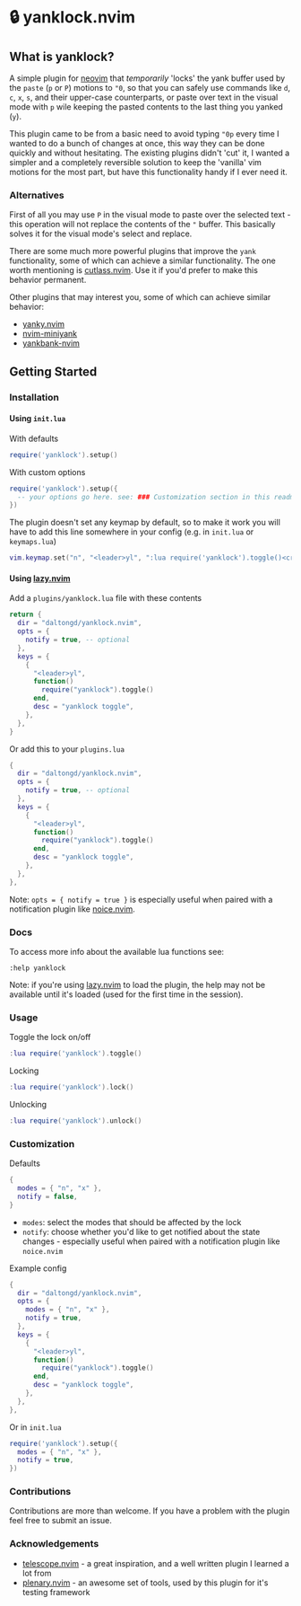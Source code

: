 # 🔒 yanklock.nvim

## What is yanklock?

A simple plugin for [neovim](https://neovim.io/) that *temporarily* 'locks' the yank buffer used by the `paste` (`p` or `P`) motions to `"0`, so that you can safely use commands like `d`, `c`, `x`, `s`, and their upper-case counterparts, or paste over text in the visual mode with `p` wile keeping the pasted contents to the last thing you yanked (`y`).

This plugin came to be from a basic need to avoid typing `"0p` every time I wanted to do a bunch of changes at once, this way they can be done quickly and without hesitating. The existing plugins didn't 'cut' it, I wanted a simpler and a completely reversible solution to keep the 'vanilla' vim motions for the most part, but have this functionality handy if I ever need it.

### Alternatives

First of all you may use `P` in the visual mode to paste over the selected text - this operation will not replace the contents of the `"` buffer. This basically solves it for the visual mode's select and replace.

There are some much more powerful plugins that improve the `yank` functionality, some of which can achieve a similar functionality. The one worth mentioning is [cutlass.nvim](https://github.com/gbprod/cutlass.nvim). Use it if you'd prefer to make this behavior permanent.

Other plugins that may interest you, some of which can achieve similar behavior:

- [yanky.nvim](https://github.com/gbprod/yanky.nvim)
- [nvim-miniyank](https://github.com/bfredl/nvim-miniyank)
- [yankbank-nvim](https://github.com/ptdewey/yankbank-nvim)

## Getting Started

### Installation

#### Using `init.lua`

With defaults

```lua
require('yanklock').setup()
```

With custom options

```lua
require('yanklock').setup({
  -- your options go here. see: ### Customization section in this readme
})
```

The plugin doesn't set any keymap by default, so to make it work you will have to add this line somewhere in your config (e.g. in `init.lua` or `keymaps.lua`)

```lua
vim.keymap.set("n", "<leader>yl", ":lua require('yanklock').toggle()<cr>", { desc = "yanklock toggle" })
```

#### Using [lazy.nvim](https://github.com/folke/lazy.nvim)

Add a `plugins/yanklock.lua` file with these contents

```lua
return {
  dir = "daltongd/yanklock.nvim",
  opts = {
    notify = true, -- optional
  },
  keys = {
    {
      "<leader>yl",
      function()
        require("yanklock").toggle()
      end,
      desc = "yanklock toggle",
    },
  },
}
```

Or add this to your `plugins.lua`

```lua
{
  dir = "daltongd/yanklock.nvim",
  opts = {
    notify = true, -- optional
  },
  keys = {
    {
      "<leader>yl",
      function()
        require("yanklock").toggle()
      end,
      desc = "yanklock toggle",
    },
  },
},
```

Note: `opts = { notify = true }` is especially useful when paired with a notification plugin like [noice.nvim](https://github.com/folke/noice.nvim).

### Docs

To access more info about the available lua functions see:

```vim
:help yanklock
```

Note: if you're using [lazy.nvim](https://github.com/folke/lazy.nvim) to load the plugin, the help may not be available until it's loaded (used for the first time in the session).

### Usage

Toggle the lock on/off

```lua
:lua require('yanklock').toggle()
```

Locking

```lua
:lua require('yanklock').lock()
```

Unlocking

```lua
:lua require('yanklock').unlock()
```

### Customization

Defaults

```lua
{
  modes = { "n", "x" },
  notify = false,
}
```

- `modes`: select the modes that should be affected by the lock
- `notify`: choose whether you'd like to get notified about the state changes - especially useful when paired with a notification plugin like `noice.nvim`

Example config

```lua
{
  dir = "daltongd/yanklock.nvim",
  opts = {
    modes = { "n", "x" },
    notify = true,
  },
  keys = {
    {
      "<leader>yl",
      function()
        require("yanklock").toggle()
      end,
      desc = "yanklock toggle",
    },
  },
},
```

Or in `init.lua`

```lua
require('yanklock').setup({
  modes = { "n", "x" },
  notify = true,
})
```

### Contributions

Contributions are more than welcome. If you have a problem with the plugin feel free to submit an issue.

### Acknowledgements

- [telescope.nvim](https://github.com/nvim-telescope/telescope.nvim) - a great inspiration, and a well written plugin I learned a lot from
- [plenary.nvim](https://github.com/nvim-lua/plenary.nvim) - an awesome set of tools, used by this plugin for it's testing framework
